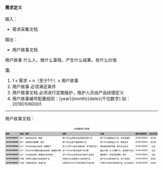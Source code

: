 #### 需求定义

输入：
* 需求采集文档

输出：
* 用户故事文档

用户故事
什么人，做什么事情，产生什么结果，有什么价值

**注**: 
1. 1 x 需求 = n（至少1个）x 用户故事
2. 用户故事 必须满足条件
3. 用户故事文档 必须进行定期维护，维护人员由产品经理定义
4. 用户故事编号配置规则：{year}{month}{date}{千位数字} 如：201901060001 
    
---

用户故事文档：

![](/assets/customer_story.png)



